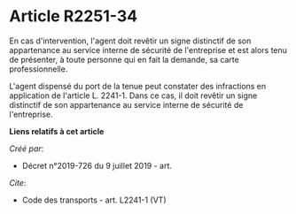 # Article R2251-34

En cas d'intervention, l'agent doit revêtir un signe distinctif de son appartenance au service interne de sécurité de
l'entreprise et est alors tenu de présenter, à toute personne qui en fait la demande, sa carte professionnelle. 

L'agent dispensé du port de la tenue peut constater des infractions en application de l'article L. 2241-1. Dans ce cas, il
doit revêtir un signe distinctif de son appartenance au service interne de sécurité de l'entreprise.

**Liens relatifs à cet article**

_Créé par_:

  - Décret n°2019-726 du 9 juillet 2019 - art.

_Cite_:

  - Code des transports - art. L2241-1 (VT)
